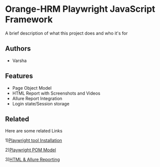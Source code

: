 
# Orange-HRM Playwright JavaScript Framework

A brief description of what this project does and who it's for


## Authors

- Varsha



## Features

- Page Object Model
- HTML Report with Screenshots and Videos
- Allure Report Integration
- Login state/Session storage
 


## Related

Here are some related Links

1)[Playwright tool Installation](https://automationqahub.com/how-to-install-playwright-tool/)


2)[Playwright POM Model](https://automationqahub.com/how-to-build-playwright-page-object-model/)

3)[HTML & Allure Reporting](https://automationqahub.com/how-to-generate-a-playwright-report/)


